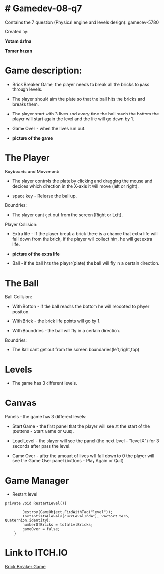 # # Gamedev-08-q7
Contains the 7 question (Physical engine and levels design): gamedev-5780

Created by:

**Yotam dafna**

**Tomer hazan**

# Game description: 

* Brick Breaker Game, the player needs to break all the bricks to pass through levels.

* The player should aim the plate so that the ball hits the bricks and breaks them.

* The player start with 3 lives and every time the ball reach the bottom the player will start again the level and the life will go down by 1.

* Game Over - when the lives run out.

* **picture of the game**

# The Player

Keyboards and Movement:

* The player controls the plate by clicking and dragging the mouse and decides which direction in the X-axis it will move (left or right).

* space key - Release the ball up.

Boundries:

* The player cant get out from the screen (Right or Left).

Player Collision:

* Extra life - If the player break a brick there is a chance that extra life will fall down from the brick, if the player will collect him, he will get extra life.

* **picture of the extra life**

* Ball - if the ball hits the player(plate) the ball will fly in a certain direction.

# The Ball

Ball Collision:

* With Botton - if the ball reachs the bottom he will rebooted to player position.

* With Brick - the brick life points will go by 1.

* With Boundries - the ball will fly in a certain direction.

Boundries:

* The Ball cant get out from the screen boundaries(left,right,top)

# Levels

* The game has 3 different levels.

# Canvas

Panels - the game has 3 different levels:

* Start Game - the first panel that the player will see at the start of the (buttons - Start Game or Quit).

* Load Level - the player will see the panel (the next level - "level X") for 3 seconds after pass the level.

* Game Over - after the amount of lives will fall down to 0 the player will see the Game Over panel (buttons - Play Again or Quit)

# Game Manager

* Restart level
```
private void RestartLevel(){

        Destroy(GameObject.FindWithTag("level"));
        Instantiate(levels[currLevelIndex], Vector2.zero, Quaternion.identity);
        numberOfBricks = totalLvlBricks;
        gameOver = false;
    }

```

# Link to ITCH.IO

[Brick Breaker Game](https://yotamd.itch.io/brickbreaker)


